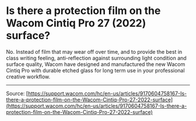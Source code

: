 # Is there a protection film on the Wacom Cintiq Pro 27 (2022) surface?

No. Instead of film that may wear off over time, and to provide the best in class writing feeling, anti-reflection against surrounding light condition and surface quality, Wacom have designed and manufactured the new Wacom Cintiq Pro with durable etched glass for long term use in your professional creative workflow.

---
Source: [https://support.wacom.com/hc/en-us/articles/9170604758167-Is-there-a-protection-film-on-the-Wacom-Cintiq-Pro-27-2022-surface](https://support.wacom.com/hc/en-us/articles/9170604758167-Is-there-a-protection-film-on-the-Wacom-Cintiq-Pro-27-2022-surface)
